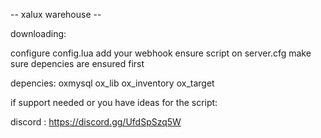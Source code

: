 -- xalux warehouse --

downloading:

configure config.lua
add your webhook
ensure script on server.cfg
make sure depencies are ensured first

depencies:
oxmysql
ox_lib
ox_inventory
ox_target

if support needed or you have ideas for the script:

discord : https://discord.gg/UfdSpSzq5W
